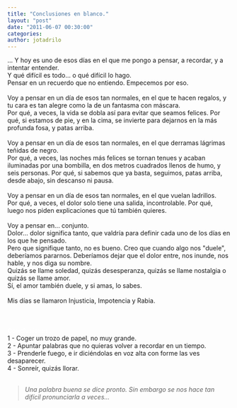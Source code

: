 ```yaml
---
title: "Conclusiones en blanco."
layout: "post"
date: "2011-06-07 00:30:00"
categories: 
author: jotadrilo
---
```


<div class="css-full-post-content js-full-post-content">
... Y hoy es uno de esos días en el que me pongo a pensar, a recordar, y a intentar entender.<br />Y qué difícil es todo... o qué difícil lo hago.<br />Pensar en un recuerdo que no entiendo. Empecemos por eso.<br /><br />Voy a pensar en un día de esos tan normales, en el que te hacen regalos, y tu cara es tan alegre como la de un fantasma con máscara.<br />Por qué, a veces, la vida se dobla así para evitar que seamos felices. Por qué, si estamos de pie, y en la cima, se invierte para dejarnos en la más profunda fosa, y patas arriba.<br /><br />Voy a pensar en un día de esos tan normales, en el que derramas lágrimas teñidas de negro.<br />Por qué, a veces, las noches más felices se tornan tenues y acaban iluminadas por una bombilla, en dos metros cuadrados llenos de humo, y seis personas. Por qué, si sabemos que ya basta, seguimos, patas arriba, desde abajo, sin descanso ni pausa.<br /><br />Voy a pensar en un día de esos tan normales, en el que vuelan ladrillos.<br />Por qué, a veces, el dolor solo tiene una salida, incontrolable. Por qué, luego nos piden explicaciones que tú también quieres.<br /><br />Voy a pensar en... conjunto.<br />Dolor... dolor significa tanto, que valdría para definir cada uno de los días en los que he pensado.<br />Pero que signifique tanto, no es bueno. Creo que cuando algo nos "duele", deberíamos pararnos. Deberíamos dejar que el dolor entre, nos inunde, nos hable, y nos diga su nombre.<br />Quizás se llame soledad, quizás desesperanza, quizás se llame nostalgia o quizás se llame amor.<br />Sí, el amor también duele, y si amas, lo sabes.<br /><br />Mis días se llamaron Injusticia, Impotencia y Rabia.<br /><br /><br /><br /><b><span class="Apple-style-span" style="color: white;">Conclusiones.</span></b><br />1 - Coger un trozo de papel, no muy grande.<br />2 - Apuntar palabras que no quieras volver a recordar en un tiempo.<br />3 - Prenderle fuego, e ir diciéndolas en voz alta con forme las ves desaparecer.<br />4 -&nbsp;Sonreír, quizás llorar.<br /><br /><blockquote><i>Una palabra buena se dice pronto. Sin embargo se nos hace tan difícil pronunciarla a veces...</i></blockquote>
</div>
